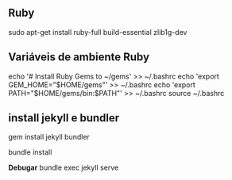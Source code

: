 
## Ruby
sudo apt-get install ruby-full build-essential zlib1g-dev

## Variáveis de ambiente Ruby
echo '# Install Ruby Gems to ~/gems' >> ~/.bashrc
echo 'export GEM_HOME="$HOME/gems"' >> ~/.bashrc
echo 'export PATH="$HOME/gems/bin:$PATH"' >> ~/.bashrc
source ~/.bashrc

## install jekyll e bundler
gem install jekyll bundler

bundle install

**Debugar**
bundle exec jekyll serve